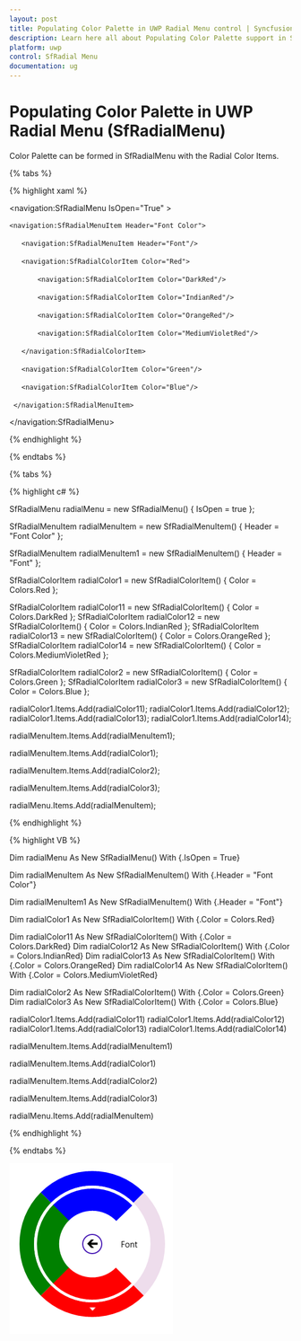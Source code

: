 ```yaml
---
layout: post
title: Populating Color Palette in UWP Radial Menu control | Syncfusion
description: Learn here all about Populating Color Palette support in Syncfusion UWP Radial Menu (SfRadialMenu) control and more.
platform: uwp
control: SfRadial Menu 
documentation: ug
---
```


# Populating Color Palette in UWP Radial Menu (SfRadialMenu)

Color Palette can be formed in SfRadialMenu with the Radial Color Items. 

{% tabs %}

{% highlight xaml %}

<navigation:SfRadialMenu IsOpen="True" >

    <navigation:SfRadialMenuItem Header="Font Color">

       <navigation:SfRadialMenuItem Header="Font"/>

       <navigation:SfRadialColorItem Color="Red">

           <navigation:SfRadialColorItem Color="DarkRed"/>

           <navigation:SfRadialColorItem Color="IndianRed"/>

           <navigation:SfRadialColorItem Color="OrangeRed"/>

           <navigation:SfRadialColorItem Color="MediumVioletRed"/>

       </navigation:SfRadialColorItem>

       <navigation:SfRadialColorItem Color="Green"/>

       <navigation:SfRadialColorItem Color="Blue"/>

     </navigation:SfRadialMenuItem>

</navigation:SfRadialMenu>

{% endhighlight %}

{% endtabs %}

{% tabs %}

{% highlight c# %}

 SfRadialMenu radialMenu = new SfRadialMenu() { IsOpen = true };

 SfRadialMenuItem radialMenuItem = new SfRadialMenuItem() { Header = "Font Color" };

 SfRadialMenuItem radialMenuItem1 = new SfRadialMenuItem() { Header = "Font" };
           

 SfRadialColorItem radialColor1 = new SfRadialColorItem() { Color = Colors.Red };

 SfRadialColorItem radialColor11 = new SfRadialColorItem() { Color = Colors.DarkRed };
 SfRadialColorItem radialColor12 = new SfRadialColorItem() { Color = Colors.IndianRed };
 SfRadialColorItem radialColor13 = new SfRadialColorItem() { Color = Colors.OrangeRed };
 SfRadialColorItem radialColor14 = new SfRadialColorItem() { Color = Colors.MediumVioletRed };

 SfRadialColorItem radialColor2 = new SfRadialColorItem() { Color = Colors.Green };
 SfRadialColorItem radialColor3 = new SfRadialColorItem() { Color = Colors.Blue };

 radialColor1.Items.Add(radialColor11);
 radialColor1.Items.Add(radialColor12);
 radialColor1.Items.Add(radialColor13);
 radialColor1.Items.Add(radialColor14);

 radialMenuItem.Items.Add(radialMenuItem1);

 radialMenuItem.Items.Add(radialColor1);

 radialMenuItem.Items.Add(radialColor2);

 radialMenuItem.Items.Add(radialColor3);
           

 radialMenu.Items.Add(radialMenuItem);
 
{% endhighlight %}

{% highlight VB %}

Dim radialMenu As New SfRadialMenu() With {.IsOpen = True}

 Dim radialMenuItem As New SfRadialMenuItem() With {.Header = "Font Color"}

 Dim radialMenuItem1 As New SfRadialMenuItem() With {.Header = "Font"}


 Dim radialColor1 As New SfRadialColorItem() With {.Color = Colors.Red}

 Dim radialColor11 As New SfRadialColorItem() With {.Color = Colors.DarkRed}
 Dim radialColor12 As New SfRadialColorItem() With {.Color = Colors.IndianRed}
 Dim radialColor13 As New SfRadialColorItem() With {.Color = Colors.OrangeRed}
 Dim radialColor14 As New SfRadialColorItem() With {.Color = Colors.MediumVioletRed}

 Dim radialColor2 As New SfRadialColorItem() With {.Color = Colors.Green}
 Dim radialColor3 As New SfRadialColorItem() With {.Color = Colors.Blue}

 radialColor1.Items.Add(radialColor11)
 radialColor1.Items.Add(radialColor12)
 radialColor1.Items.Add(radialColor13)
 radialColor1.Items.Add(radialColor14)

 radialMenuItem.Items.Add(radialMenuItem1)

 radialMenuItem.Items.Add(radialColor1)

 radialMenuItem.Items.Add(radialColor2)

 radialMenuItem.Items.Add(radialColor3)


 radialMenu.Items.Add(radialMenuItem)

{% endhighlight %}

{% endtabs %}

![RadialMenu Customized Color view](Populating-Color-Palette_images/Populating-Color-Palette_img1.png)








